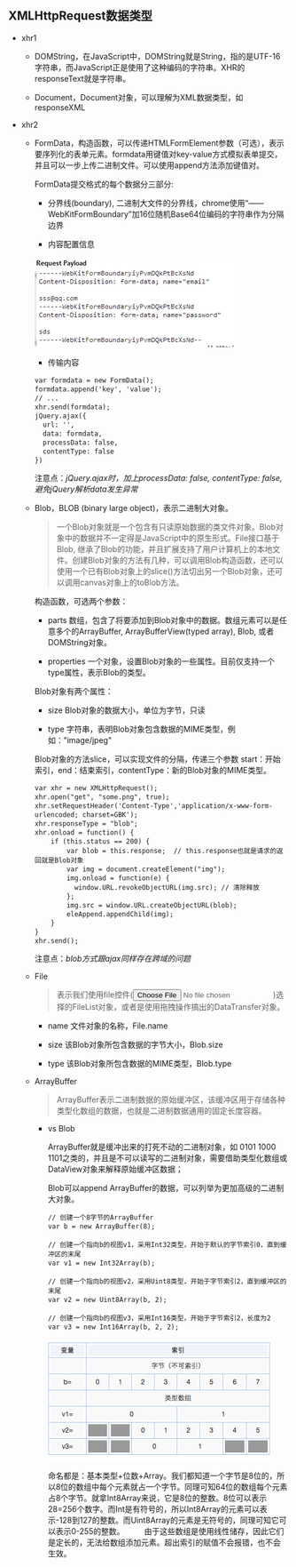## XMLHttpRequest数据类型

- xhr1

  * DOMString，在JavaScript中，DOMString就是String，指的是UTF-16字符串，而JavaScript正是使用了这种编码的字符串。XHR的responseText就是字符串。

  * Document，Document对象，可以理解为XML数据类型，如responseXML

- xhr2

  * FormData，构造函数，可以传递HTMLFormElement参数（可选），表示要序列化的表单元素。formdata用键值对key-value方式模拟表单提交，并且可以一步上传二进制文件。可以使用append方法添加键值对。

    FormData提交格式的每个数据分三部分:

      + 分界线(boundary), 二进制大文件的分界线，chrome使用“——WebKitFormBoundary”加16位随机Base64位编码的字符串作为分隔边界

      + 内容配置信息

      ![formdata](../images/formdata.png)

      + 传输内容

    ```
    var formdata = new FormData();
    formdata.append('key', 'value');
    // ...
    xhr.send(formdata);
    jQuery.ajax({
      url: '',
      data: formdata,
      processData: false,
      contentType: false
    })
    ```

    注意点：*jQuery.ajax时，加上processData: false, contentType: false,避免jQuery解析data发生异常*

  * Blob，BLOB (binary large object)，表示二进制大对象。

    > 一个Blob对象就是一个包含有只读原始数据的类文件对象。Blob对象中的数据并不一定得是JavaScript中的原生形式。File接口基于Blob, 继承了Blob的功能，并且扩展支持了用户计算机上的本地文件。创建Blob对象的方法有几种，可以调用Blob构造函数，还可以使用一个已有Blob对象上的slice()方法切出另一个Blob对象，还可以调用canvas对象上的toBlob方法。

    构造函数，可选两个参数：

      - parts 数组，包含了将要添加到Blob对象中的数据。数组元素可以是任意多个的ArrayBuffer, ArrayBufferView(typed array), Blob, 或者DOMString对象。

      - properties 一个对象，设置Blob对象的一些属性。目前仅支持一个type属性，表示Blob的类型。

    Blob对象有两个属性：

      - size Blob对象的数据大小，单位为字节，只读

      - type 字符串，表明Blob对象包含数据的MIME类型，例如："image/jpeg"

    Blob对象的方法slice，可以实现文件的分隔，传递三个参数 start：开始索引，end：结束索引，contentType：新的Blob对象的MIME类型。

    ```
    var xhr = new XMLHttpRequest();    
    xhr.open("get", "some.png", true);
    xhr.setRequestHeader('Content-Type','application/x-www-form-urlencoded; charset=GBK');
    xhr.responseType = "blob";
    xhr.onload = function() {
        if (this.status == 200) {
            var blob = this.response;  // this.response也就是请求的返回就是Blob对象
            var img = document.createElement("img");
            img.onload = function(e) {
              window.URL.revokeObjectURL(img.src); // 清除释放
            };
            img.src = window.URL.createObjectURL(blob);
            eleAppend.appendChild(img);    
        }
    }
    xhr.send();
    ```

    注意点：*blob方式跟ajax同样存在跨域的问题*

  * File

    > 表示我们使用file控件(<input type="file">)选择的FileList对象，或者是使用拖拽操作搞出的DataTransfer对象。

    - name 文件对象的名称，File.name

    - size 该Blob对象所包含数据的字节大小，Blob.size

    - type 该Blob对象所包含数据的MIME类型，Blob.type

  * ArrayBuffer

    > ArrayBuffer表示二进制数据的原始缓冲区，该缓冲区用于存储各种类型化数组的数据，也就是二进制数据通用的固定长度容器。

    - vs Blob

      ArrayBuffer就是缓冲出来的打死不动的二进制对象，如 0101 1000 1101之类的，并且是不可以读写的二进制对象，需要借助类型化数组或DataView对象来解释原始缓冲区数据；

      Blob可以append ArrayBuffer的数据，可以列举为更加高级的二进制大对象。

      ```
      // 创建一个8字节的ArrayBuffer  
      var b = new ArrayBuffer(8);  

      // 创建一个指向b的视图v1，采用Int32类型，开始于默认的字节索引0，直到缓冲区的末尾  
      var v1 = new Int32Array(b);  

      // 创建一个指向b的视图v2，采用Uint8类型，开始于字节索引2，直到缓冲区的末尾  
      var v2 = new Uint8Array(b, 2);  

      // 创建一个指向b的视图v3，采用Int16类型，开始于字节索引2，长度为2  
      var v3 = new Int16Array(b, 2, 2);  
      ```
      ![arraybuffer](../images/buffer.png)

      命名都是：基本类型+位数+Array。我们都知道一个字节是8位的，所以8位的数组中每个元素就占一个字节。同理可知64位的数组每个元素占8个字节。就拿Int8Array来说，它是8位的整数。8位可以表示28=256个数字。而Int是有符号的，所以Int8Array的元素可以表示-128到127的整数。而Uint8Array的元素是无符号的，同理可知它可以表示0-255的整数。
　　   由于这些数组是使用线性储存，因此它们是定长的，无法给数组添加元素。超出索引的赋值不会报错，也不会生效。
